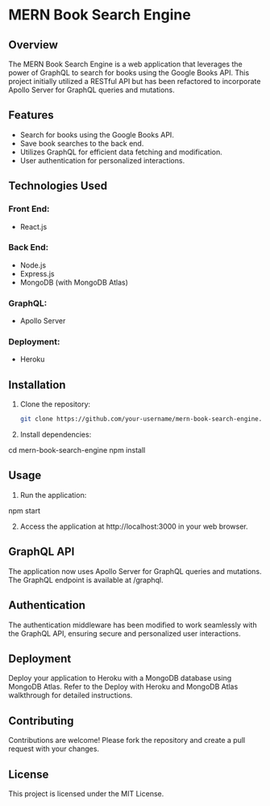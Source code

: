 # MERN Book Search Engine

## Overview

The MERN Book Search Engine is a web application that leverages the power of GraphQL to search for books using the Google Books API. This project initially utilized a RESTful API but has been refactored to incorporate Apollo Server for GraphQL queries and mutations.

## Features

- Search for books using the Google Books API.
- Save book searches to the back end.
- Utilizes GraphQL for efficient data fetching and modification.
- User authentication for personalized interactions.

## Technologies Used

### Front End:

- React.js

### Back End:

- Node.js
- Express.js
- MongoDB (with MongoDB Atlas)

### GraphQL:

- Apollo Server

### Deployment:

- Heroku

## Installation

1. Clone the repository:

   ```bash
   git clone https://github.com/your-username/mern-book-search-engine.git

2. Install dependencies:

  
  cd mern-book-search-engine
  npm install

## Usage

1. Run the application:

  
  npm start

2. Access the application at http://localhost:3000 in your web browser.

## GraphQL API
The application now uses Apollo Server for GraphQL queries and mutations. The GraphQL endpoint is available at /graphql.

## Authentication
The authentication middleware has been modified to work seamlessly with the GraphQL API, ensuring secure and personalized user interactions.

## Deployment
Deploy your application to Heroku with a MongoDB database using MongoDB Atlas. Refer to the Deploy with Heroku and MongoDB Atlas walkthrough for detailed instructions.

## Contributing
Contributions are welcome! Please fork the repository and create a pull request with your changes.

## License
This project is licensed under the MIT License.